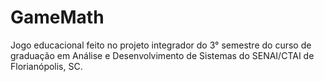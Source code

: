 # GameMath
Jogo educacional feito no projeto integrador do 3° semestre do curso de graduação em Análise e Desenvolvimento de Sistemas do SENAI/CTAI de Florianópolis, SC.
